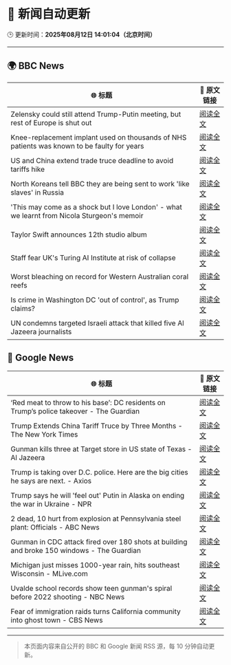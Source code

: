 # 🧠 新闻自动更新

🕒 更新时间：**2025年08月12日 14:01:04（北京时间）**

---

## 🌍 BBC News

| 🌐 标题 | 🔗 原文链接 |
|--------|-------------|
| Zelensky could still attend Trump-Putin meeting, but rest of Europe is shut out | [阅读全文](https://www.bbc.com/news/articles/cn5eedq7ldro?at_medium=RSS&at_campaign=rss) |
| Knee-replacement implant used on thousands of NHS patients was known to be faulty for years | [阅读全文](https://www.bbc.com/news/articles/cqxgen498ejo?at_medium=RSS&at_campaign=rss) |
| US and China extend trade truce deadline to avoid tariffs hike | [阅读全文](https://www.bbc.com/news/articles/cg7jjkvzmkxo?at_medium=RSS&at_campaign=rss) |
| North Koreans tell BBC they are being sent to work 'like slaves' in Russia | [阅读全文](https://www.bbc.com/news/articles/c2077gwjlvxo?at_medium=RSS&at_campaign=rss) |
| 'This may come as a shock but I love London' - what we learnt from Nicola Sturgeon's memoir | [阅读全文](https://www.bbc.com/news/articles/cn844n379y5o?at_medium=RSS&at_campaign=rss) |
| Taylor Swift announces 12th studio album | [阅读全文](https://www.bbc.com/news/articles/cqjyerlv8eyo?at_medium=RSS&at_campaign=rss) |
| Staff fear UK's Turing AI Institute at risk of collapse | [阅读全文](https://www.bbc.com/news/articles/c24zz2vdv51o?at_medium=RSS&at_campaign=rss) |
| Worst bleaching on record for Western Australian coral reefs | [阅读全文](https://www.bbc.com/news/articles/cq877llq099o?at_medium=RSS&at_campaign=rss) |
| Is crime in Washington DC 'out of control', as Trump claims? | [阅读全文](https://www.bbc.com/news/articles/c8600x7dnn4o?at_medium=RSS&at_campaign=rss) |
| UN condemns targeted Israeli attack that killed five Al Jazeera journalists | [阅读全文](https://www.bbc.com/news/articles/cq688qz3rlro?at_medium=RSS&at_campaign=rss) |

## 📰 Google News

| 🌐 标题 | 🔗 原文链接 |
|--------|-------------|
| ‘Red meat to throw to his base’: DC residents on Trump’s police takeover - The Guardian | [阅读全文](https://news.google.com/rss/articles/CBMikwFBVV95cUxPQlNLdVNyN3c3WmVkcjVNemRYc3VTeTRfQ1VyUmp4dFdDN2c3XzFURmltTjFfV2pxS0R5NzBKWWlNc3J3SnVwVHplektkT1pmeVZaTll4bUJZdTZiLTFfTVQ2dTJ3OGJmTXVRUHEtZWdwNnlFWEVJaXoyWHJuUV9FUmNZTE4yekotanYzUzc1SGU5N1E?oc=5) |
| Trump Extends China Tariff Truce by Three Months - The New York Times | [阅读全文](https://news.google.com/rss/articles/CBMihgFBVV95cUxQZ0g4NEFkNHpKSlNjemNVVUFtOElLN29HQm8yakYteW1td2FNUE5RYzBPWGxKTDdrVHhVNl9rSmtHbF9KZHpvcGZ1cGtyQVJKTW90WjhQMXVXY21NNkJTWktLcjBHYWxkTU5zbDVsVV85RDdyOFlmZS1fbGtaQ2xhZGo2MzcwZw?oc=5) |
| Gunman kills three at Target store in US state of Texas - Al Jazeera | [阅读全文](https://news.google.com/rss/articles/CBMinAFBVV95cUxQUDM1ZF83dWo0dlNVWXFQTXNRc3lEWmdjSEtFZjZQSGU0SzVkT3FYSG5rU2x0LTJ2LTFVbmRSZko3YTA3LWZDcDR4MElSbGdDQU9icEtjQVZUUVFVV0hSbHk2b1lIclRmci1NZVhoNkR6RVlxZXBEWFk3U1g1c1ViN0ltbVd3Y09MUnlUenpIeS1Oam5jeTA4ekl3RkLSAaIBQVVfeXFMT3ljQ0V2Qm1TZ0RHU0NieTc2WGtWZ2JVWWwzMWZaQVBYLW9wSmtaWDFxeGoxX2toYmVVOF9lSHA2WE52dVJWTENHODU3ZGpYVFM1OEZDMXpRU1MxRHRxelN3ZmRtdWtfQWl6bm11VTlnRmVZOEpsT3FRd3ZhS0t2ekZldDBvR3FibV9IVHFPRTFvUGFDZTNtMmVaVFFhcFFYbzZB?oc=5) |
| Trump is taking over D.C. police. Here are the big cities he says are next. - Axios | [阅读全文](https://news.google.com/rss/articles/CBMikwFBVV95cUxQTWxVU05mU2NHMGtWbWg5d2pSbTctSWtmRzZ5Sm9DeHNBSDg1aXVMV29kRW9PdEh2Y2RzT3RZd2J5NjkwcTEyNDdZNGVfdkNHdmlTb0hqTzJTVmdpTXduUW1JdlYySlFDY0pCUUc5MFdEaWxwRTktTlJEdnFPbU5DQ0NkT3JtUHMxNk40SDktUEZyb2s?oc=5) |
| Trump says he will 'feel out' Putin in Alaska on ending the war in Ukraine - NPR | [阅读全文](https://news.google.com/rss/articles/CBMid0FVX3lxTE9iM2tTcTF5NDdHQ2d4UXZ3dzF3NzFXWEJsN252TG5KX0hBaWNpZHkwSDRMZWlNRXBsU21SY2N2MkJoaGxCTmRBYlJsYk9Qb1p2Sm56QnZrRl9hT1JLd3FKclgzekZTVmtuZm9lcUJwRktuSDlPNFZJ?oc=5) |
| 2 dead, 10 hurt from explosion at Pennsylvania steel plant: Officials - ABC News | [阅读全文](https://news.google.com/rss/articles/CBMiqwFBVV95cUxNLW4tUGhCTUdnVnRqSUNjNEJ1SkRqLWFZUmRqeWtldXc0aUlhdHZZMVJCNUpYdUpLaHJrQl9JTGJKSlpDRk5fVGV1dllrM192RGZYVGpaVXR0Q2hHV0U3YlN3NTJna2lqNUgtVGRfcERwWFNjWmw1UzZnZ0VsN3haVFBmQnE4OURSQlBKckRRTnQzOUxYOWlDZkxCMzRHb0pRT3BrbVgzUTNsaFHSAbABQVVfeXFMTW1qSE1Rdmwyay02aGc4Mm14Y3VYbXBGYk5Bc0p5MEk1VEYzOVFBUzBITFl3bFI1b3ZMR185d0pmQzI0WmlNai1raFhmZ1dwdExZVE1NWllNTXdNcmF1OFM2OGdxSlNka2w5LVlXTVhFODI5OHFUZXB0d1dkUkhDY0NqLWdURXJIaUd5VWc3MkxzODFPcGtrWVRKLXh1c3J1dmRBNlZJVDhMaWhfbXg2Vm0?oc=5) |
| Gunman in CDC attack fired over 180 shots at building and broke 150 windows - The Guardian | [阅读全文](https://news.google.com/rss/articles/CBMid0FVX3lxTE44NXNNUDVERU9ydWpyS1NGVmxXTTEtYWlaYXduMzRnSDRGWUYtREoyRE02YXVrZ3h2YzlNWHp3N05nZThDdWJ2MkxBUnV3WXczZkI0dldzUGE3YTBaQ1dTWEZxRGFtMU1MYkV5MV9FdURpbW4wNFpr?oc=5) |
| Michigan just misses 1000-year rain, hits southeast Wisconsin - MLive.com | [阅读全文](https://news.google.com/rss/articles/CBMipgFBVV95cUxQVlduQUNpdEozU1d1U0lqbXFzd1pHUkpvQ1F5Ry1lSW14Wm5VNl9icWx5bjZPakxBMUdfaDVNUWlaYWs4cFRxV3FRWEFhU2thQ0h2dWlzTUJTR0V5MDRoenlLWHFieW45VDFoTUxRM1BRTlF2RS1XTWp6ZEl5cWdKeUhfenFYYVg4Nm1Ub05NWmQ5Y01BTjY3cVhjU2g5YzdnNDdSb3ln0gG6AUFVX3lxTFAzd3FveENPajZiTDBNRkpDWXh0WGZLRklWZ3ZYUXZqNGc2OWNrMkFleTh4MlpkOEpWei1yU3M1WktvZVo3VWYxRlVGWklQUDJRN1VuQjJwUndlTUpFTGV3WEFuZ01WZUk4VDVZcFlPR214YkJ1TVlwTWRRblFyTng2dUJDWTNQejVEajNjSlpGWmJ3dVR6UkxxT3V4aDBaaVpMZTN1WEMycVV3U3RmZTNQLVRSb1FzaXpqdw?oc=5) |
| Uvalde school records show teen gunman's spiral before 2022 shooting - NBC News | [阅读全文](https://news.google.com/rss/articles/CBMirAFBVV95cUxQd2RRZlRjcnRPU2dBQkRVamNROTBPZnhSZlFSWFc5ZDJPTV9qazZJZHItb2h5eGFiZlllNkpaWmZMX0l1UmhqRUJnSS1VemxzQkRsVkVsWWZyVllpMXNLcnc0NExtTWhFcDJRM3k0dUNqZVVoZUFnMUltYjdIX3BSZHdUb05yUkhGcGN5U1F5RXpEZTVzSUg0YmJuNi1aSy03dXZSMzRWYnJpNHRa0gFWQVVfeXFMTmlMVnpFanJ0RGdkWFhVeFFEWXJhZ3dvZUxfX3lQdVlfNkNDeExFN0FvN195UUh5RXBQTURzRm4zY1JXeGNYZE95c2JNSVE5YWlwUm5SNHc?oc=5) |
| Fear of immigration raids turns California community into ghost town - CBS News | [阅读全文](https://news.google.com/rss/articles/CBMihgFBVV95cUxNOUttb2diYnhTYnRxUERZdzNEbTF5Ry11N3JTSVJWSFE4eFZmc3lldFY2X1pveXFqeEx4alJCYVM0dzZLbFpjOG54R282ZDZYMmRwVmJpaTVMY1JDeloydWhsXy1RV3Y0RVlkSmQ5SzFUaHYtT19UQWo5elBkNU5acVpadTVTZ9IBiwFBVV95cUxNOEFqRlIwellkLVdBTjhSVkZvbnRtYTlFMTBtLUpGMFh5bnR0UUtvYlVWbHMxbkNGYU5yWTRjYnBQeW9xVFd3bEo0cjJjellfNHM4WUpfaHB4SHF3MzZ2cUVSUmoxa2VRNkROV29jT1lzemtlcVV4QzdoNW84elg2RnY4NnBKX0tXTjlj?oc=5) |

---
> 本页面内容来自公开的 BBC 和 Google 新闻 RSS 源，每 10 分钟自动更新。